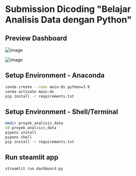 # Submission Dicoding "Belajar Analisis Data dengan Python"
## Preview Dashboard

![image](https://github.com/user-attachments/assets/fd042f8f-674e-43d5-babd-5eaaa0216d26)

![image](https://github.com/user-attachments/assets/68dbd190-6977-40e5-ba1a-b8a98b68c686)


## Setup Environment - Anaconda
```bash
conda create --name main-ds python=3.9
conda activate main-ds
pip install -r requirements.txt
```

## Setup Environment - Shell/Terminal
```bash
mkdir proyek_analisis_data
cd proyek_analisis_data
pipenv install
pipenv shell
pip install -r requirements.txt
```

## Run steamlit app
```bash
streamlit run dashboard.py
```
